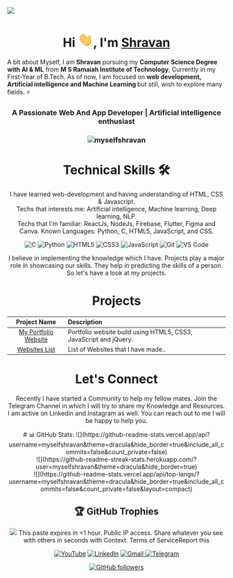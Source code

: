 ![](https://raw.githubusercontent.com/halfrost/halfrost/master/icons/header_.png)

<h1 align="center">Hi <img width="35" src="https://github.com/1999AZZAR/1999AZZAR/blob/main/resources/img/waving.gif">, I'm <a href="https://www.linkedin.com/in/shravanrevanna" target="_blank"> Shravan </a></h1>
<img width="40%" align="right"   ="https://thumbor.forbes.com/thumbor/960x0/https%3A%2F%2Fblogs-images.forbes.com%2Fforbestechcouncil%2Ffiles%2F2019%2F01%2Fcanva-photo-editor-8-7.jpg" >

A bit about Myself, I am <b>Shravan</b> pursuing my <b>Computer Science Degree with AI & ML</b> from <b>M S Ramaiah Institute of Technology</b>, Currently in my First-Year of B.Tech. As of now, I am focused on <b>web development, Artificial intelligence and Machine Learning </b> but still, wish to explore many fields. ⚡

<h3 align="center">A Passionate Web And App Developer | Artificial intelligence enthusiast </h3>

<h3><p align="center"> <img src="https://komarev.com/ghpvc/?username=myselfshravan&label=Profile%20views&color=6805D3&style=flat" alt="myselfshravan" /> </p></h3>
   <div align="center">


<h1>Technical Skills 🛠</h1>
   
I have learned web-development and having understanding of HTML, CSS & Javascript. 
<br>Techs that interests me: Artificial intelligence, Machine learning, Deep learning, NLP.<br>
Techs that I'm familiar: ReactJs, NodeJs, Firebase, Flutter, Figma and Canva.
Known Languages: Python, C, HTML5, JavaScript, and CSS.

<p align="center"> 
<img alt="C" src="https://img.shields.io/badge/c-%2300599C.svg?&style=for-the-badge&logo=c&logoColor=white" />
 <img alt="Python" src="https://img.shields.io/badge/python-%2314354C.svg?style=for-the-badge&logo=python&logoColor=white"/>
<img alt="HTML5" src="https://img.shields.io/badge/html5-%23E34F26.svg?&style=for-the-badge&logo=html5&logoColor=white" />
 <img alt="CSS3" src="https://img.shields.io/badge/css3-%231572B6.svg?&style=for-the-badge&logo=css3&logoColor=white" />
 <img alt="JavaScript" src="https://img.shields.io/badge/javascript-%23323330.svg?&style=for-the-badge&logo=javascript&logoColor=%23F7DF1E" />
   <img alt="Git" src="https://img.shields.io/badge/Git-F05032?style=for-the-badge&logo=git&logoColor=white" />   
<img alt="VS Code" src="https://img.shields.io/badge/Visual_Studio_Code-0078D4?style=for-the-badge&logo=visual%20studio%20code&logoColor=white" /></p>

  
I believe in implementing the knowledge which I have. Projects play a major role in showcasing our skills. They help in predicting the skills of a person. So let's have a look at my projects.

<h1 align="center">Projects</h1>




| Project Name      | Description | 
| :---:        |    :----   |  
| [My Portfolio Website](https://myselfshravan.github.io/shravan.github.io/)     | Portfolio website build using HTML5, CSS3, JavaScript and jQuery.
| [Websites List](https://myselfshravan.github.io/mywebsites/)     | List of Websites that I have made..

<h1 align="center">Let's Connect</h1>

Recently I have started a Community to help my fellow mates. Join the Telegram Channel in which I will try to share my Knowledge and Resources. I am active on Linkedin and Instagram as well. You can reach out to me I will be happy to help you.</p>

<div align="center">
# 📊 GitHub Stats:
![](https://github-readme-stats.vercel.app/api?username=myselfshravan&theme=dracula&hide_border=true&include_all_commits=false&count_private=false)<br/>
![](https://github-readme-streak-stats.herokuapp.com/?user=myselfshravan&theme=dracula&hide_border=true)<br/>
![](https://github-readme-stats.vercel.app/api/top-langs/?username=myselfshravan&theme=dracula&hide_border=true&include_all_commits=false&count_private=false&layout=compact)

## 🏆 GitHub Trophies
![](https://github-profile-trophy.vercel.app/?username=myselfshravan&theme=radical&no-frame=false&no-bg=true&margin-w=4)
This paste expires in <1 hour. Public IP access. Share whatever you see with others in seconds with Context. Terms of ServiceReport this

<a  href="https://https://www.youtube.com/channel/UC5NNBFQqhbuU2f5wprDVaVg" target="_blank"><img alt="YouTube" src="https://img.shields.io/badge/Youtube-%23FF0000.svg?style=for-the-badge&logo=YouTube&logoColor=white" /></a>
<a  href="https://www.linkedin.com/in/shravanrevanna" target="_blank"><img alt="LinkedIn" src="https://img.shields.io/badge/linkedin%20-%230077B5.svg?&style=for-the-badge&logo=linkedin&logoColor=white" /></a>
<a href="mailto:shravanrevanna@gmail.com"><img  alt="Gmail" src="https://img.shields.io/badge/Gmail-D14836?style=for-the-badge&logo=gmail&logoColor=white" />
<a  href="https://telegram.me/ComputerScienceStudentsClub"><img alt=" Telegram" src="https://img.shields.io/badge/Telegram-2CA5E0?style=for-the-badge&logo=telegram&logoColor=white"></a>


[![GitHub followers](https://img.shields.io/github/followers/myselfshravan.svg?style=social&label=Follow)](https://github.com/myselfshravan?tab=followers)
